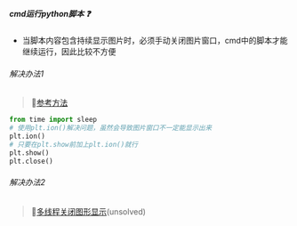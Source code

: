 ##### cmd运行python脚本 :question:
- 当脚本内容包含持续显示图片时，必须手动关闭图片窗口，cmd中的脚本才能继续运行，因此比较不方便
###### 解决办法1
> :link:[参考方法](http://bbs.eetop.cn/thread-382878-1-1.html)
```python
from time import sleep
# 使用plt.ion()解决问题，虽然会导致图片窗口不一定能显示出来
plt.ion()
# 只要在plt.show前加上plt.ion()就行
plt.show()
plt.close()
```
###### 解决办法2
> :link:[多线程关闭图形显示](https://blog.csdn.net/xiaodongxiexie/article/details/60778313)(unsolved)

